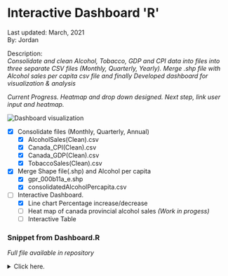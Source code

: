 # Interactive Dashboard  **'R'**
Last updated: March, 2021 <br />
By: Jordan 

Description:<br />
*Consolidate and clean Alcohol, Tobacco, GDP and CPI data into files into three separate CSV files (Monthly, Quarterly, Yearly). Merge .shp file with Alcohol sales per capita csv file and finally Developed dashboard for visualization & analysis*

*Current Progress. Heatmap and drop down designed. Next step, link user input and heatmap.*

![Dashboard visualization](https://raw.githubusercontent.com/jporonovich/R_-_DataWrangling_Dashboard-Shiny/main/Dashboard(Work-In%20Progress).PNG)


* [x] Consolidate files (Monthly, Quarterly, Annual) 
  * [x] AlcoholSales(Clean).csv
  * [x] Canada_CPI(Clean).csv
  * [x] Canada_GDP(Clean).csv
  * [x] TobaccoSales(Clean).csv

* [x] Merge Shape file(.shp) and Alcohol per capita  
  * [x] gpr_000b11a_e.shp
  * [x] consolidatedAlcoholPercapita.csv

* [ ] Interactive Dashboard.
  * [x] Line chart Percentage increase/decrease
  * [ ] Heat map of canada provincial alcohol sales _(Work in progess)_ 
  * [ ] Interactive Table

### Snippet from Dashboard.R
*Full file available in repository*
<details>
  <Summary> Click here. </Summary>
 
 ``` r
           #dynamic Line chart 
           ggplot(ConsolidatedAnnual, aes(x = Year)) +
           geom_line(aes(y = if (is.na(match("Dollar Value",input$SourceData))) {GDP.Prct.Chg} else {GDP}), 
                 col = if (is.na(match("GDP",input$ThreeMetrics))) {NA} else {"#0e7bcf"}, 
                 na.rm=TRUE, size = 1.15 )+ # Adding GDP % Change
           geom_line(aes(y = if (is.na(match("Dollar Value",input$SourceData))) {Alcohol.Prct.Chg} else {Alcohol.Sales.CAD}),
                 col = if (is.na(match("Alcohol",input$ThreeMetrics))) {NA} else {"#de9307"},
                 na.rm=TRUE, size = 1.15) + # Adding Alcohol % Change
           geom_line(aes(y = if (is.na(match("Dollar Value",input$SourceData))) {Tobacco.Prct.Chg} else {Tobacco.Sale.CAD}),
                 col = if (is.na(match("Tobacco",input$ThreeMetrics))) {NA} else {"#08a65c"},
                 na.rm=TRUE, size = 1.15) + # Adding tobacco % Change
           ylim(t = if (is.na(match("Dollar Value",input$SourceData))) {c(-20,20)} else {c(0,25000000)}) + #setting y range
           xlim(2000,2020)+
           xlab("Year") + #renaming x axis
           ylab(if (is.na(match("Dollar Value",input$SourceData))) {"Percentage Change(%)"} else {"Dollar Value CAD"})+ #renaming y axis
           ggtitle("Annual Expenditures & Growth/Decline")+
           theme(
             panel.background = element_blank(),
             panel.grid = element_blank(),
             #panel.grid.major.x = element_line(color = "gray50", size = 0.05),
             panel.grid.major = element_line(color = "gray50", size = 0.05),
             plot.title = element_text(size = 14, face = "bold.italic", color = "#0c73c2")

```

</details>
